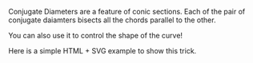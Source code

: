 Conjugate Diameters are a feature of conic sections. Each of the pair of conjugate daiamters bisects all the chords parallel to the other.

You can also use it to control the shape of the curve!

Here is a simple HTML + SVG example to show this trick.
